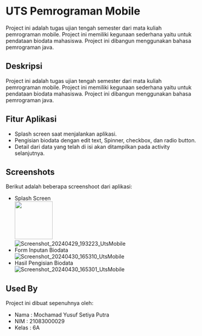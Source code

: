 
# UTS Pemrograman Mobile 
Project ini adalah tugas ujian tengah semester dari mata kuliah pemrograman mobile. Project ini memiliki kegunaan sederhana yaitu untuk pendataan biodata mahasiswa. Project ini dibangun menggunakan bahasa pemrograman java.



## Deskripsi
Project ini adalah tugas ujian tengah semester dari mata kuliah pemrograman mobile. Project ini memiliki kegunaan sederhana yaitu untuk pendataan biodata mahasiswa. Project ini dibangun menggunakan bahasa pemrograman java.



## Fitur Aplikasi

- Splash screen saat menjalankan aplikasi.
- Pengisian biodata dengan edit text, Spinner, checkbox, dan radio button.
- Detail dari data yang telah di isi akan ditampilkan pada activity selanjutnya.




## Screenshots
Berikut adalah beberapa screenshoot dari aplikasi:
- Splash Screen<br>
<img src="https://github.com/yusufsetiya/UTSmobileProgramming/assets/72720312/8121b566-6a87-4ac0-ba67-0551dd241923" width="100"><br>
![Screenshot_20240429_193223_UtsMobile](https://github.com/yusufsetiya/UTSmobileProgramming/assets/72720312/8121b566-6a87-4ac0-ba67-0551dd241923)<br>
- Form Inputan Biodata<br>
![Screenshot_20240430_165310_UtsMobile](https://github.com/yusufsetiya/UTSmobileProgramming/assets/72720312/1007aeda-c9f4-4cd3-bccf-8efd6f81e454)<br>
- Hasil Pengisian Biodata<br>
![Screenshot_20240430_165301_UtsMobile](https://github.com/yusufsetiya/UTSmobileProgramming/assets/72720312/5b3a9a19-8331-4f40-843b-5b77fadd3b59)


## Used By

Project ini dibuat sepenuhnya oleh:

- Nama : Mochamad Yusuf Setiya Putra
- NIM : 21083000029
- Kelas : 6A

